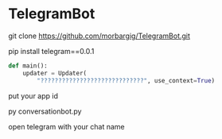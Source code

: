 # TelegramBot


git clone https://github.com/morbargig/TelegramBot.git

pip install telegram==0.0.1

```python
def main():
    updater = Updater(
        "?????????????????????????????", use_context=True)
```
put your app id

py conversationbot.py

open telegram with your chat name
